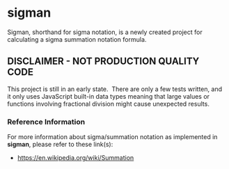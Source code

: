 
# sigman
Sigman, shorthand for sigma notation, is a newly created project for calculating a sigma summation notation formula.

## DISCLAIMER - NOT PRODUCTION QUALITY CODE
This project is still in an early state.&nbsp; There are only a few tests written, and it only uses JavaScript built-in data types meaning that large values or functions involving fractional division might cause unexpected results.

### Reference Information
For more information about sigma/summation notation as implemented in **sigman**, please refer to these link(s):
* https://en.wikipedia.org/wiki/Summation
